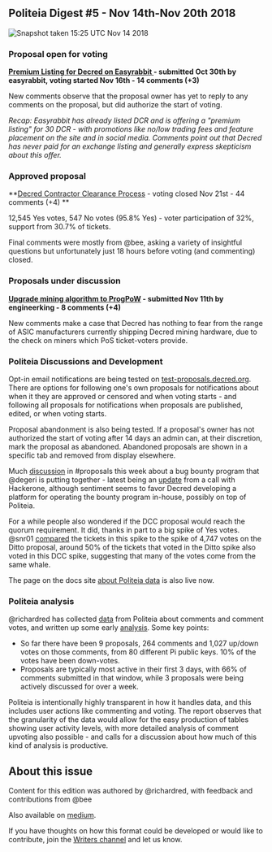 ## Politeia Digest #5 - Nov 14th-Nov 20th 2018

![Snapshot taken 15:25 UTC Nov 14 2018](img/issue004/005-snapshot.png)

### Proposal open for voting

**[Premium Listing for Decred on Easyrabbit ](https://proposals.decred.org/proposals/34707d34b09c3ebcf0d4aa604e8a08244e8f0f082c0af3f33d85778c93c81434) - submitted Oct 30th by easyrabbit, voting started Nov 16th - 14 comments (+3)**

New comments observe that the proposal owner has yet to reply to any comments on the proposal, but did authorize the start of voting.

*Recap: Easyrabbit has already listed DCR and is offering a "premium listing" for 30 DCR - with promotions like no/low trading fees and feature placement on the site and in social media. Comments point out that Decred has never paid for an exchange listing and generally express skepticism about this offer.*

### Approved proposal

**[Decred Contractor Clearance Process](https://proposals.decred.org/proposals/fa38a3593d9a3f6cb2478a24c25114f5097c572f6dadf24c78bb521ed10992a4) - voting closed Nov 21st - 44 comments (+4) **

12,545 Yes votes, 547 No votes (95.8% Yes) - voter participation of 32%, support from 30.7% of tickets.

Final comments were mostly from @bee, asking a variety of insightful questions but unfortunately just 18 hours before voting (and commenting) closed.

### Proposals under discussion

**[Upgrade mining algorithm to ProgPoW](https://proposals.decred.org/proposals/0aaab331075d08cb03333d5a1bef04b99a708dcbfebc8f8c94040ceb1676e684) - submitted Nov 11th by engineerking - 8 comments (+4)**

New comments make a case that Decred has nothing to fear from the range of ASIC manufacturers currently shipping Decred mining hardware, due to the check on miners which PoS ticket-voters provide.

### Politeia Discussions and Development

Opt-in email notifications are being tested on [test-proposals.decred.org](https://test-proposals.decred.org/). There are options for following one's own proposals for notifications about when it they are approved or censored and when voting starts - and following all proposals for notifications when proposals are published, edited, or when voting starts.

Proposal abandonment is also being tested. If a proposal's owner has not authorized the start of voting after 14 days an admin can, at their discretion, mark the proposal as abandoned. Abandoned proposals are shown in a specific tab and removed from display elsewhere.

Much [discussion](https://matrix.to/#/!MIGqWXfLFBwhipPKYL:decred.org/$154222795816275aAeQm:decred.org) in #proposals this week about a bug bounty program that @degeri is putting together - latest being an [update](https://matrix.to/#/!MIGqWXfLFBwhipPKYL:decred.org/$154268059220831DtdvP:decred.org) from a call with Hackerone, although sentiment seems to favor Decred developing a platform for operating the bounty program in-house, possibly on top of Politeia.

For a while people also wondered if the DCC proposal would reach the quorum requirement. It did, thanks in part to a big spike of Yes votes. @snr01 [compared](https://matrix.to/#/!MIGqWXfLFBwhipPKYL:decred.org/$154272007821111dMRtf:decred.org) the tickets in this spike to the spike of 4,747 votes on the Ditto proposal, around 50% of the tickets that voted in the Ditto spike also voted in this DCC spike, suggesting that many of the votes come from the same whale.

The page on the docs site [about Politeia data](https://docs.decred.org/advanced/navigating-politeia-data/) is also live now.

### Politeia analysis

@richardred has collected [data](https://github.com/RichardRed0x/pi-research/tree/master/data) from Politeia about comments and comment votes,  and written up some early [analysis](https://github.com/RichardRed0x/pi-research/blob/master/analysis/comments-analysis-writeup-2018-11-19.md). Some key points:

* So far there have been 9 proposals, 264 comments and 1,027 up/down votes on those comments, from 80 different Pi public keys. 10% of the votes have been down-votes.
* Proposals are typically most active in their first 3 days, with 66% of comments submitted in that window, while 3 proposals were being actively discussed for over a week.

Politeia is intentionally highly transparent in how it handles data, and this includes user actions like commenting and voting. The report observes that the granularity of the data would allow for the easy production of tables showing user activity levels, with more detailed analysis of comment upvoting also possible - and calls for a discussion about how much of this kind of analysis is productive.

## About this issue

Content for this edition was authored by @richardred, with feedback and contributions from @bee

Also available on [medium](https://medium.com/politeia-digest/politeia-digest-issue-4-nov-7-nov-13-2018-685e18e7491a).

If you have thoughts on how this format could be developed or would like to contribute, join the [Writers channel](https://matrix.to/#/!lbzTjhzNbIaDbuAxkS:decred.org) and let us know.
